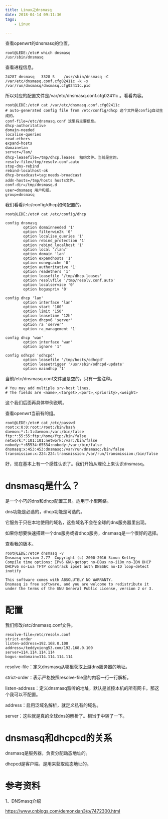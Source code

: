```yaml
---
title: Linux之dnsmasq
date: 2018-04-14 09:11:36
tags:
	- Linux

---
```




查看openwrt的dnsmasq的位置。

```
root@LEDE:/etc# which dnsmasq
/usr/sbin/dnsmasq
```

查看进程信息。

```
24287 dnsmasq   3328 S    /usr/sbin/dnsmasq -C /var/etc/dnsmasq.conf.cfg02411c -k -x /var/run/dnsmasq/dnsmasq.cfg02411c.pid
```

所以对应的配置文件是/var/etc/dnsmasq.conf.cfg02411c 。看看内容。

```
root@LEDE:/etc# cat /var/etc/dnsmasq.conf.cfg02411c 
# auto-generated config file from /etc/config/dhcp 这个文件是config自动生成的。
conf-file=/etc/dnsmasq.conf 这里有主要信息。
dhcp-authoritative 
domain-needed
localise-queries
read-ethers
expand-hosts
domain=lan
server=/lan/
dhcp-leasefile=/tmp/dhcp.leases  租约文件。当前是空的。
resolv-file=/tmp/resolv.conf.auto 
stop-dns-rebind
rebind-localhost-ok
dhcp-broadcast=tag:needs-broadcast
addn-hosts=/tmp/hosts hosts文件。
conf-dir=/tmp/dnsmasq.d 
user=dnsmasq 用户和组。
group=dnsmasq
```

我们看看/etc/config/dhcp如何配置的。

```
root@LEDE:/etc# cat /etc/config/dhcp

config dnsmasq
        option domainneeded '1'
        option filterwin2k '0'
        option localise_queries '1'
        option rebind_protection '1'
        option rebind_localhost '1'
        option local '/lan/'
        option domain 'lan'
        option expandhosts '1'
        option nonegcache '0'
        option authoritative '1'
        option readethers '1'
        option leasefile '/tmp/dhcp.leases'
        option resolvfile '/tmp/resolv.conf.auto'
        option localservice '0'
        option boguspriv '0'

config dhcp 'lan'
        option interface 'lan'
        option start '100'
        option limit '150'
        option leasetime '12h'
        option dhcpv6 'server'
        option ra 'server'
        option ra_management '1'

config dhcp 'wan'
        option interface 'wan'
        option ignore '1'

config odhcpd 'odhcpd'
        option leasefile '/tmp/hosts/odhcpd'
        option leasetrigger '/usr/sbin/odhcpd-update'
        option maindhcp '1'
```

当前/etc/dnsmasq.conf文件里是空的，只有一些注释。

```
# You may add multiple srv-host lines.
# The fields are <name>,<target>,<port>,<priority>,<weight>
```

这个我们后面再具体举例说明。

查看openwrt当前有的组。

```
root@LEDE:/etc# cat /etc/passwd
root:x:0:0:root:/root:/bin/bash
daemon:*:1:1:daemon:/var:/bin/false
ftp:*:55:55:ftp:/home/ftp:/bin/false
network:*:101:101:network:/var:/bin/false
nobody:*:65534:65534:nobody:/var:/bin/false
dnsmasq:x:453:453:dnsmasq:/var/run/dnsmasq:/bin/false
transmission:x:224:224:transmission:/var/run/transmission:/bin/false
```

好，现在基本上有一个感性认识了。我们开始从理论上来认识dnsmasq。

# dnsmasq是什么？

是一个小巧的dns和dhcp配置工具。适用于小型网络。

dns功能是必选的，dhcp功能是可选的。

它服务于只在本地使用的域名，这些域名不会在全球的dns服务器里出现。

如果你想要快速搭建一个dns服务或者dhcp服务，dnsmasq是一个很好的选择。

查看我的版本。

```
root@LEDE:/etc# dnsmasq -v
Dnsmasq version 2.77  Copyright (c) 2000-2016 Simon Kelley
Compile time options: IPv6 GNU-getopt no-DBus no-i18n no-IDN DHCP DHCPv6 no-Lua TFTP conntrack ipset auth DNSSEC no-ID loop-detect inotify

This software comes with ABSOLUTELY NO WARRANTY.
Dnsmasq is free software, and you are welcome to redistribute it
under the terms of the GNU General Public License, version 2 or 3.
```

# 配置

我们修改/etc/dnsmasq.conf文件。

```
resolve-file=/etc/resolv.conf
strict-order
listen-address=192.168.0.100
address=/teddyxiong53.com/192.168.0.100
server=114.114.114.114
bogus-nxdomain=114.114.114.114
```

resolve-file：定义dnsmasq从哪里获取上游dns服务器的地址。

strict-order：表示严格按照resolve-file里的内容一行一行解析。

listen-address：定义dnsmasq监听的地址，默认是监控本机的所有网卡。那这个我可以不配置。

address：启用泛域名解析，就定义私有的域名。

server：这些就是真的全球dns的解析了。相当于中转了一下。



# dnsmasq和dhcpcd的关系

dnsmasq是服务器，负责分配动态地址的。

dhcpcd是客户端。是用来获取动态地址的。



# 参考资料

1、DNSmasq介绍

https://www.cnblogs.com/demonxian3/p/7472300.html